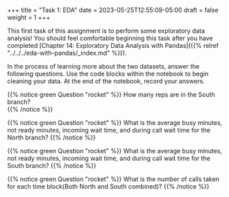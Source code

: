 +++
title = "Task 1: EDA"
date = 2023-05-25T12:55:09-05:00
draft = false
weight = 1
+++

This first task of this assignment is to perform some exploratory data analysis! You should feel comfortable beginning this task after you have completed [Chapter 14: Exploratory Data Analysis with Pandas]({{% relref "../../../eda-with-pandas/_index.md" %}}).

In the process of learning more about the two datasets, answer the following questions. Use the code blocks within the notebook to begin cleaning your data. At the end of the notebook, record your answers.

{{% notice green Question "rocket" %}}
How many reps are in the South branch?  
{{% /notice %}}

{{% notice green Question "rocket" %}}
What is the average busy minutes, not ready minutes, incoming wait time, and during call wait time for the North branch? 
{{% /notice %}}

{{% notice green Question "rocket" %}}
What is the average busy minutes, not ready minutes, incoming wait time, and during call wait time for the South branch? 
{{% /notice %}}

{{% notice green Question "rocket" %}}
What is the number of calls taken for each time block(Both North and South combined)?
{{% /notice %}}